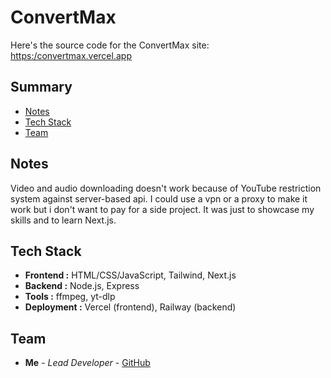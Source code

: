 # ConvertMax

Here's the source code for the ConvertMax site: [https:/convertmax.vercel.app](https://convertmax.vercel.app/)

## Summary

- [Notes](#notes)
- [Tech Stack](#tech-stack)
- [Team](#team)

## Notes

Video and audio downloading doesn't work because of YouTube restriction system against server-based api.
I could use a vpn or a proxy to make it work but i don't want to pay for a side project.
It was just to showcase my skills and to learn Next.js.

## Tech Stack

- **Frontend :** HTML/CSS/JavaScript, Tailwind, Next.js
- **Backend :** Node.js, Express
- **Tools :** ffmpeg, yt-dlp
- **Deployment :** Vercel (frontend), Railway (backend)

## Team

- **Me** - _Lead Developer_ - [GitHub](https://github.com/Maxiomm)
